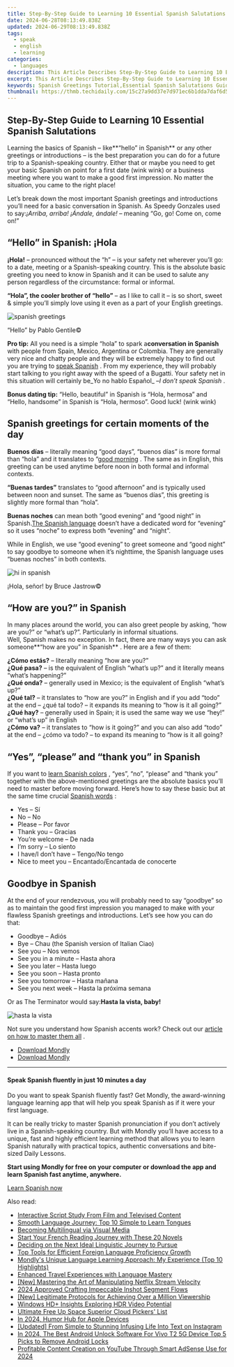 ```yaml
---
title: Step-By-Step Guide to Learning 10 Essential Spanish Salutations
date: 2024-06-28T08:13:49.838Z
updated: 2024-06-29T08:13:49.838Z
tags:
  - speak
  - english
  - learning
categories:
  - languages
description: This Article Describes Step-By-Step Guide to Learning 10 Essential Spanish Salutations
excerpt: This Article Describes Step-By-Step Guide to Learning 10 Essential Spanish Salutations
keywords: Spanish Greetings Tutorial,Essential Spanish Salutations Guide,How to Say Hello in Spanish,Spanish Formalities 101,Learn Basic Spanish Phrases,Spanish Social Interaction Guide,10 Key Spanish Greetings for Beginners
thumbnail: https://thmb.techidaily.com/15c27a9dd37e7d971ec6b1dda7daf6d5203783d6fa46bb3c8b563de8f86481fa.jpg
---
```


## Step-By-Step Guide to Learning 10 Essential Spanish Salutations

 Learning the basics of Spanish – like**“hello” in Spanish** or any other greetings or introductions – is the best preparation you can do for a future trip to a Spanish-speaking country. Either that or maybe you need to get your basic Spanish on point for a first date (wink wink) or a business meeting where you want to make a good first impression. No matter the situation, you came to the right place!

 Let’s break down the most important Spanish greetings and introductions you’ll need for a basic conversation in Spanish. As Speedy Gonzales used to say:_¡Arriba, arriba! ¡Ándale, ándale!_ – meaning “Go, go! Come on, come on!”

## “Hello” in Spanish: ¡Hola

**¡Hola!** – pronounced without the “h” – is your safety net wherever you’ll go: to a date, meeting or a Spanish-speaking country. This is the absolute basic greeting you need to know in Spanish and it can be used to salute any person regardless of the circumstance: formal or informal.

**“Hola”, the cooler brother of “hello”** – as I like to call it – is so short, sweet & simple you’ll simply love using it even as a part of your English greetings.

![spanish greetings](https://edge.mondly.com/blog/wp-content/uploads/2019/05/spanish-greetings-1024x720.jpg "Hello In Spanish And Other Basic Spanish Greetings You Need To Know 2")

 “Hello” by Pablo Gentile©

**Pro tip:** All you need is a simple “hola” to spark a**conversation in Spanish** with people from Spain, Mexico, Argentina or Colombia. They are generally very nice and chatty people and they will be extremely happy to find out you are trying to [speak Spanish](https://shop.mondly.com/affiliate.php?ACCOUNT=ATISTUDI&AFFILIATE=108875&PATH=https://www.mondly.com?AFFILIATE=108875) . From my experience, they will probably start talking to you right away with the speed of a Bugatti. Your safety net in this situation will certainly be_Yo no hablo Español_ –_I don’t speak Spanish_ .

**Bonus dating tip:** “Hello, beautiful” in Spanish is “Hola, hermosa” and “Hello, handsome” in Spanish is “Hola, hermoso”. Good luck! (wink wink)

## Spanish greetings for certain moments of the day

**Buenos días** – literally meaning “good days”, “buenos días” is more formal than “hola” and it translates to “[good morning](https://shop.mondly.com/affiliate.php?ACCOUNT=ATISTUDI&AFFILIATE=108875&PATH=https://www.mondly.com?AFFILIATE=108875) . The same as in English, this greeting can be used anytime before noon in both formal and informal contexts.

**“Buenas tardes”** translates to “good afternoon” and is typically used between noon and sunset. The same as “buenos días”, this greeting is slightly more formal than “hola”.

**Buenas noches** can mean both “good evening” and “good night” in Spanish.[The Spanish language](https://shop.mondly.com/affiliate.php?ACCOUNT=ATISTUDI&AFFILIATE=108875&PATH=https://www.mondly.com?AFFILIATE=108875) doesn’t have a dedicated word for “evening” so it uses “noche” to express both “evening” and “night”.

 While in English, we use “good evening” to greet someone and “good night” to say goodbye to someone when it’s nighttime, the Spanish language uses “buenas noches” in both contexts.

![hi in spanish](https://edge.mondly.com/blog/wp-content/uploads/2019/04/hi-in-spanish-600x463.jpg "Hello In Spanish And Other Basic Spanish Greetings You Need To Know 3")

 ¡Hola, señor! by Bruce Jastrow©

## “How are you?” in Spanish

 In many places around the world, you can also greet people by asking, “how are you?” or “what’s up?”. Particularly in informal situations.  
 Well, Spanish makes no exception. In fact, there are many ways you can ask someone**“how are you” in Spanish** . Here are a few of them:

**¿Cómo estás?** – literally meaning “how are you?”  
**¿Qué pasa?** – is the equivalent of English “what’s up?” and it literally means “what’s happening?”  
**¿Qué onda?** – generally used in Mexico; is the equivalent of English “what’s up?”  
**¿Qué tal?** – it translates to “how are you?” in English and if you add “todo” at the end – ¿qué tal todo? – it expands its meaning to “how is it all going?”  
**¿Qué hay?** – generally used in Spain; it is used the same way we use “hey!” or “what’s up” in English  
**¿Cómo va?** – it translates to “how is it going?” and you can also add “todo” at the end – ¿cómo va todo? – to expand its meaning to “how is it all going?

## “Yes”, “please” and “thank you” in Spanish

 If you want to [learn Spanish colors](https://shop.mondly.com/affiliate.php?ACCOUNT=ATISTUDI&AFFILIATE=108875&PATH=https://www.mondly.com?AFFILIATE=108875) , “yes”, “no”, “please” and “thank you” together with the above-mentioned greetings are the absolute basics you’ll need to master before moving forward. Here’s how to say these basic but at the same time crucial [Spanish words](https://shop.mondly.com/affiliate.php?ACCOUNT=ATISTUDI&AFFILIATE=108875&PATH=https://www.mondly.com?AFFILIATE=108875) :

* Yes – Sí
* No – No
* Please – Por favor
* Thank you – Gracias
* You’re welcome – De nada
* I’m sorry – Lo siento
* I have/I don’t have – Tengo/No tengo
* Nice to meet you – Encantado/Encantada de conocerte

## Goodbye in Spanish

 At the end of your rendezvous, you will probably need to say “goodbye” so as to maintain the good first impression you managed to make with your flawless Spanish greetings and introductions. Let’s see how you can do that:

* Goodbye – Adiós
* Bye – Chau (the Spanish version of Italian Ciao)
* See you – Nos vemos
* See you in a minute – Hasta ahora
* See you later – Hasta luego
* See you soon – Hasta pronto
* See you tomorrow – Hasta mañana
* See you next week – Hasta la próxima semana

 Or as The Terminator would say:**Hasta la vista, baby!**

![hasta la vista](https://media.giphy.com/media/2oVfyRHk1EuRy/giphy-downsized-large.gif "Hello In Spanish And Other Basic Spanish Greetings You Need To Know 4")

 Not sure you understand how Spanish accents work? Check out our [article on how to master them all](https://shop.mondly.com/affiliate.php?ACCOUNT=ATISTUDI&AFFILIATE=108875&PATH=https://www.mondly.com?AFFILIATE=108875) .

* [Download Mondly](https://www.facebook.com/sharer/sharer.php?u=https%3A%2F%2Fwww.mondly.com%2Fblog%2Fhello-in-spanish-other-basic-spanish-greetings-you-need-know%2F&t=Hello+in+Spanish+and+Other+Basic+Spanish+Greetings+You+Need+to+Know "Share on Facebook")
* [Download Mondly](https://shop.mondly.com/affiliate.php?ACCOUNT=ATISTUDI&AFFILIATE=108875&PATH=https://www.mondly.com?AFFILIATE=108875)

---

#### Speak Spanish fluently in just 10 minutes a day

 Do you want to speak Spanish fluently fast? Get Mondly, the award-winning language learning app that will help you speak Spanish as if it were your first language.

 It can be really tricky to master Spanish pronunciation if you don’t actively live in a Spanish-speaking country. But with Mondly you’ll have access to a unique, fast and highly efficient learning method that allows you to learn Spanish naturally with practical topics, authentic conversations and bite-sized Daily Lessons.

 **Start using Mondly for free on your computer or download the app and learn Spanish fast anytime, anywhere.**

[Learn Spanish now](https://adjt.mondly.com/5ixfg4k?campaign=blog-post-id-2870&fallback=https%3A%2F%2Fapp.mondly.com%3Futm%5Fmedium%3Dblog%5Fblog-post-id-2870%26utm%5Fsource%3Dblog-post-id-2870&redirect%5Fmacos=https%3A%2F%2Fapp.mondly.com%3Futm%5Fmedium%3Dblog%5Fblog-post-id-2870%26utm%5Fsource%3Dblog-post-id-2870&redirect%5Fandroid=https%3A%2F%2Fplay.google.com%2Fstore%2Fapps%2Fdetails%3Fid%3Dcom.atistudios.mondly.languages%3Futm%5Fmedium%3Dblog%5Fblog-post-id-2870%26utm%5Fsource%3Dblog-post-id-2870&redirect%5Fios=https%3A%2F%2Fapps.apple.com%2Fapp%2Fapple-store%2Fid987873536%3Fpt%3D78954800%26ct%3Dblog-post-id-2870%26mt%3D8 "Learn Spanish now")

<ins class="adsbygoogle"
     style="display:block"
     data-ad-format="autorelaxed"
     data-ad-client="ca-pub-7571918770474297"
     data-ad-slot="1223367746"></ins>



<ins class="adsbygoogle"
     style="display:block"
     data-ad-client="ca-pub-7571918770474297"
     data-ad-slot="8358498916"
     data-ad-format="auto"
     data-full-width-responsive="true"></ins>

<span class="atpl-alsoreadstyle">Also read:</span>
<div><ul>
<li><a href="https://mondly-stories.techidaily.com/interactive-script-study-from-film-and-televised-content/"><u>Interactive Script Study From Film and Televised Content</u></a></li>
<li><a href="https://mondly-stories.techidaily.com/smooth-language-journey-top-10-simple-to-learn-tongues/"><u>Smooth Language Journey: Top 10 Simple to Learn Tongues</u></a></li>
<li><a href="https://mondly-stories.techidaily.com/becoming-multilingual-via-visual-media/"><u>Becoming Multilingual via Visual Media</u></a></li>
<li><a href="https://mondly-stories.techidaily.com/start-your-french-reading-journey-with-these-20-novels/"><u>Start Your French Reading Journey with These 20 Novels</u></a></li>
<li><a href="https://mondly-stories.techidaily.com/deciding-on-the-next-ideal-linguistic-journey-to-pursue/"><u>Deciding on the Next Ideal Linguistic Journey to Pursue</u></a></li>
<li><a href="https://mondly-stories.techidaily.com/top-tools-for-efficient-foreign-language-proficiency-growth/"><u>Top Tools for Efficient Foreign Language Proficiency Growth</u></a></li>
<li><a href="https://mondly-stories.techidaily.com/mondlys-unique-language-learning-approach-my-experience-top-10-highlights/"><u>Mondly's Unique Language Learning Approach: My Experience (Top 10 Highlights)</u></a></li>
<li><a href="https://mondly-stories.techidaily.com/enhanced-travel-experiences-with-language-mastery/"><u>Enhanced Travel Experiences with Language Mastery</u></a></li>
<li><a href="https://extra-guidance.techidaily.com/new-mastering-the-art-of-manipulating-netflix-stream-velocity/"><u>[New] Mastering the Art of Manipulating Netflix Stream Velocity</u></a></li>
<li><a href="https://extra-tips.techidaily.com/2024-approved-crafting-impeccable-inshot-segment-flows/"><u>2024 Approved  Crafting Impeccable Inshot Segment Flows</u></a></li>
<li><a href="https://youtube-blog.techidaily.com/egitimate-protocols-for-achieving-over-a-million-viewership/"><u>[New] Legitimate Protocols for Achieving Over a Million Viewership</u></a></li>
<li><a href="https://extra-lessons.techidaily.com/windows-hdplus-insights-exploring-hdr-video-potential/"><u>Windows HD+ Insights  Exploring HDR Video Potential</u></a></li>
<li><a href="https://extra-tips.techidaily.com/ultimate-free-up-space-superior-cloud-pickers-list/"><u>Ultimate Free Up Space  Superior Cloud Pickers' List</u></a></li>
<li><a href="https://some-techniques.techidaily.com/in-2024-humor-hub-for-apple-devices/"><u>In 2024, Humor Hub for Apple Devices</u></a></li>
<li><a href="https://some-techniques.techidaily.com/updated-from-simple-to-stunning-infusing-life-into-text-on-instagram/"><u>[Updated] From Simple to Stunning  Infusing Life Into Text on Instagram</u></a></li>
<li><a href="https://sim-unlock.techidaily.com/in-2024-the-best-android-unlock-software-for-vivo-t2-5g-device-top-5-picks-to-remove-android-locks-by-drfone-android/"><u>In 2024, The Best Android Unlock Software For Vivo T2 5G Device Top 5 Picks to Remove Android Locks</u></a></li>
<li><a href="https://facebook-video-share.techidaily.com/profitable-content-creation-on-youtube-through-smart-adsense-use-for-2024/"><u>Profitable Content Creation on YouTube Through Smart AdSense Use for 2024</u></a></li>
</ul></div>
